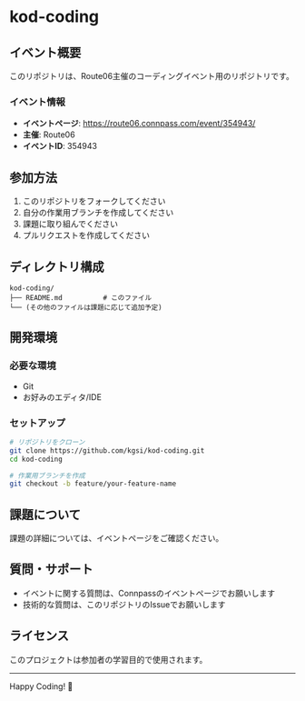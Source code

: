 # kod-coding

## イベント概要

このリポジトリは、Route06主催のコーディングイベント用のリポジトリです。

### イベント情報

- **イベントページ**: https://route06.connpass.com/event/354943/
- **主催**: Route06
- **イベントID**: 354943

## 参加方法

1. このリポジトリをフォークしてください
2. 自分の作業用ブランチを作成してください
3. 課題に取り組んでください
4. プルリクエストを作成してください

## ディレクトリ構成

```
kod-coding/
├── README.md          # このファイル
└── (その他のファイルは課題に応じて追加予定)
```

## 開発環境

### 必要な環境

- Git
- お好みのエディタ/IDE

### セットアップ

```bash
# リポジトリをクローン
git clone https://github.com/kgsi/kod-coding.git
cd kod-coding

# 作業用ブランチを作成
git checkout -b feature/your-feature-name
```

## 課題について

課題の詳細については、イベントページをご確認ください。

## 質問・サポート

- イベントに関する質問は、Connpassのイベントページでお願いします
- 技術的な質問は、このリポジトリのIssueでお願いします

## ライセンス

このプロジェクトは参加者の学習目的で使用されます。

---

Happy Coding! 🚀
